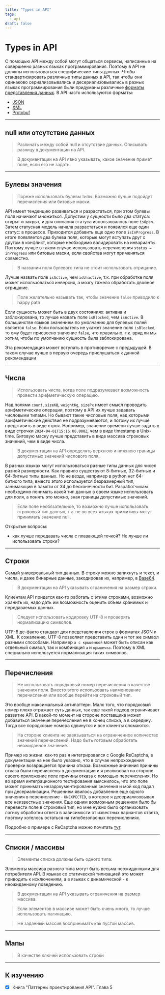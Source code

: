 ```yaml
---
title: "Types in API"
tags:
  - api
draft: false
---
```


# Types in API

С помощью API между собой могут общаться сервисы, написанные на совершенно разных языках программирования.
Поэтому в API не должны использоваться специфические типы данных.
Чтобы стандартизировать различные типы данных в API, так чтобы они одинаково сериализовывались и десериализовывались в разных языках программирования были придуманы различные [форматы представления данных](../formats/formats.md).
В API часто используются форматы:
- [JSON](../formats/json.md)
- [XML](../formats/xml.md)
- [Protobuf](../formats/protobuf.md)


---
## null или отсутствие данных

> Различать между собой null и отсутствие данных. Описывать разницу в документации на API.

> В документации на API явно указывать, какое значение примет поле, если его не задать.


---
## Булевы значения

> Пореже использовать булевы типы. Возможно лучше подойдут перечисления или битовые маски.

API имеет тенденцию развиваться и разрастаться, при этом булевы поля начинают множиться.
Допустим у сущности было два статуса: открыт и закрыт, и для описания статуса использовалось поле `isOpen`.
Затем статусная модель начала разрастаться и появился еще один статус: в процессе.
Приходится добавить еще одно поле `isInProgress`.
В итоге появляется два булева поля, которые могут вступать друг с другом в конфликт, которые необходимо валидировать на инварианты.
Поэтому лучше в таком случае использовать перечисления `status = inProgress` или битовые маски, если свойства могут применяться совместно.


> В названии поля булевого типа не стоит использовать отрицание.

Лучше назвать поле `isActive`, чем `isUnactive`, т.к. при обработке поля может использоваться инверсия, а мозгу тяжело обработать двойное отрицание.


> Поле желательно называть так, чтобы значение `false` приводило к happy path

Если сущность может быть в двух состояниях: активна и заблокирована, то лучше назвать поле `isBlocked`, чем `isActive`.
В большинстве языков значением по умолчанию для булевых полей является `false`.
Если пользователь не укажет значение поля `isBlocked`, то ему будет присвоено значение `false`, что правильно, т.к. вряд ли мы хотим, чтобы по умолчанию сущность была заблокирована.

Эта рекомендация может вступать в противоречие с предыдущей.
В таком случае лучше в первую очередь прислушаться к данной рекомендации


---
## Числа

> Использовать числа, когда поле подразумевает возможность провести арифметическую операцию.

Над полями `count`, `sizeKB`, `weightKg`, `sizePx` имеет смысл проводить арифметические операции, поэтому в API их лучше задавать числовыми типами.
Но бывают такие числовые поля, над которыми арифметические действия не подразумеваются, и потому их лучше представить в виде строк.
Например, значение времени лучше задать в виде строчки `2024-04-01T15:16:00.000Z`, чем в виде timestamp в Unix-time.
Битовую маску лучше представить в виде массива строковых значений, чем в виде числа.


> В документации на API определять верхнюю и нижнюю границы допустимых значений числового поля.

В разных языках могут использоваться разные типы данных для чисел разной размерности.
Как правило существуют 8-битные, 32-битные и 64-битные типы данных.
Но не везде, например в python нет 64-битного типа, вместо этого используется безразмерный тип, занимающий в памяти от 34 до бесконечности бит.
Разработчикам необходимо понимать какой тип данных в своем языке использовать для поля, а понять это можно, зная границы допустимых значений.

> Если поле необязательное, то возможно лучше использовать строковый тип данных, т.к. не во всех языках примитивы могут принимать значение null.

Открытые вопросы:
- как лучше передавать числа с плавающей точкой? Не лучше ли использовать строки?


---
## Строки
Самый универсальный тип данных. 
В строку можно запихнуть и текст, и числа, и даже бинарные данные, закодировав их, например, в [Base64](../formats/base64.md).

> В документации на API указывать ограничения на размер строки.

Клиентам API придется как-то работать с этими строками, возможно хранить их, надо дать им возможность оценить объем хранимых и передаваемых данных.


> Следует использовать кодировку UTF-8 и проверять нормализацию символов.

UTF-8 де-факто стандарт для представления строк в форматах JSON и XML.
К сожалению, UTF-8 позволяет представить один и тот же символ разными способами. 
Например `a с крышечкой` может быть описан как отдельный символ, так и комбинация `a` и `крышечка`.
Поэтому в XML специально используется нормализация таких символов.


---
## Перечисления

> Не использовать порядковый номер перечисления в качестве значения поля. Вместо этого использовать наименование перечисления или вообще перейти на строковый тип.

Это вообще максимальный антипаттерн.
Мало того, что порядковый номер плохо отражает суть данных, так еще такой подход ограничивает развитие API.
В какой-то момент на стороне поставщика может добавиться значение перечесления не в конец списка, а в середину.
Тогда все порядковые номера сдвинутся и все клиенты сломаются.


> На стороне клиента не завязываться на ограниченное количество значений перечислений. Надо быть готовым обработать неожиданное значение.

Пример из жизни: как-то раз я интегрировался с Google ReCaptcha, в документации на нее было указано, что в случае непрохождения проверки возвращается причина отказа.
Возможные значения причины отказа были перечислены в документации и я реализовал на стороне своего приложение поле причины отказа с помощью перечисления.
Но во время интеграционного тестирования выяснилось, что это поле может принимать незадокументированные значения и мой код падал при десериализации.
Решением явилось добавление еще одного значения в перечисление - `UNEXPECTED`, в которое я десериализовывал все неизвестные значения.
Еще одним возможным решением было бы перевести поле в строковый тип, но мне нужно было организовать логику обработки ответа в зависимости от известных вариантов ответа, поэтому хотелось остаться на типобезопасных перечислениях.

Подробно о примере с ReCaptcha можно почитать [тут](https://github.com/Boiarshinov/enums/blob/master/docs/effective_enums.md#%D0%BF%D1%80%D0%B8%D0%B5%D0%BC-%D0%BF%D0%B5%D1%80%D0%B5%D1%87%D0%B8%D1%81%D0%BB%D0%B5%D0%BD%D0%B8%D0%B9).

---
## Списки / массивы

> Элементы списка должны быть одного типа.

Элементы массива разного типа могут быть весьма неожиданными для потребителя API.
В языках со статической типизацией это может приводить к исключениям, а в языках с динамической - к неожиданному поведению.


> В документации на API указывать ограничения на размер массива.

> Если элементов в массиве может быть очень много, то лучше использовать пагинацию.

> Не заданный массив воспринимать как пустой массив.


---
## Мапы

> В качестве ключей использовать строки


---
## К изучению
- [X] Книга "Паттерны проектирования API". Глава 5
